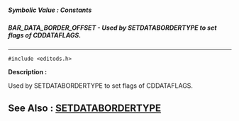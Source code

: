 ##### Symbolic Value : Constants
##### BAR_DATA_BORDER_OFFSET - Used by SETDATABORDERTYPE to set flags of CDDATAFLAGS.
---
```
#include <editods.h>
```
**Description :**

Used by SETDATABORDERTYPE to set flags of CDDATAFLAGS.

**See Also :**
[SETDATABORDERTYPE](/reference/Func/SETDATABORDERTYPE)
---
